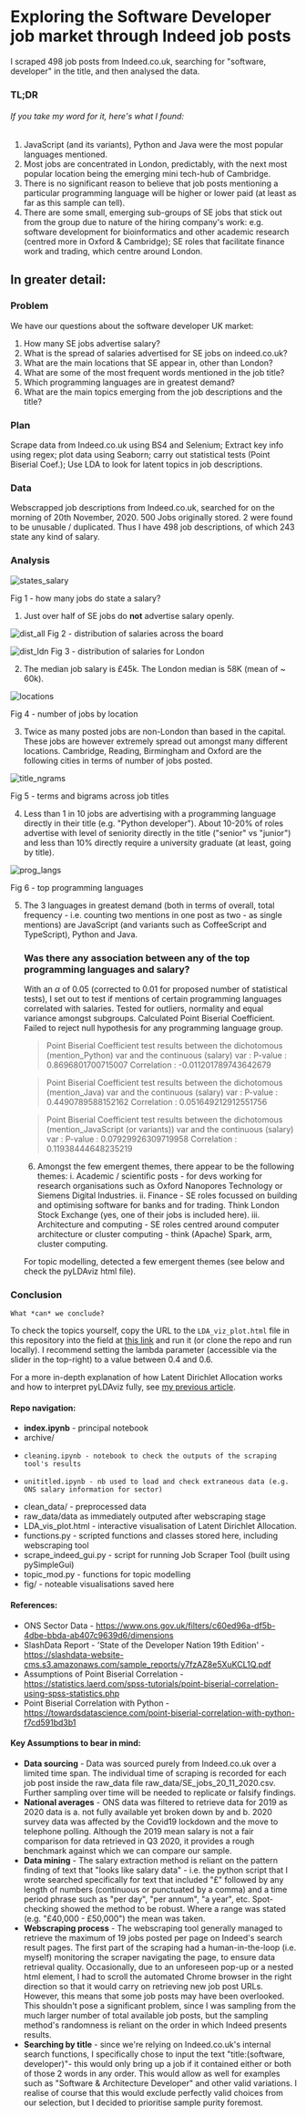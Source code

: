 # Exploring the Software Developer job market through Indeed job posts

I scraped 498 job posts from Indeed.co.uk, searching for "software, developer" in the title, and then analysed the data. 
### **TL;DR**
###### If you take my word for it, here's what I found: 
1. JavaScript (and its variants), Python and Java were the most popular languages mentioned.
2. Most jobs are concentrated in London, predictably, with the next most popular location being the emerging mini tech-hub of Cambridge. 
3. There is no significant reason to believe that job posts mentioning a particular programming language will be higher or lower paid (at least as far as this sample can tell).
4. There are some small, emerging sub-groups of SE jobs that stick out from the group due to nature of the hiring company's work: e.g. software development for bioinformatics and other academic research (centred more in Oxford & Cambridge); SE roles that facilitate finance work and trading, which centre around London.


## In greater detail: 

### **Problem** 
We have our questions about the software developer UK market:
1. How many SE jobs advertise salary?
2. What is the spread of salaries advertised for SE jobs on indeed.co.uk?
3. What are the main locations that SE appear in, other than London?
4. What are some of the most frequent words mentioned in the job title?
5. Which programming languages are in greatest demand?
6. What are the main topics emerging from the job descriptions and the title?
### **Plan** 
Scrape data from Indeed.co.uk using BS4 and Selenium; Extract key info using regex; plot data using Seaborn; carry out statistical tests (Point Biserial Coef.); Use LDA to look for latent topics in job descriptions.
### **Data** 
Webscrapped job descriptions from Indeed.co.uk, searched for on the morning of 20th November, 2020. 500 Jobs originally stored. 2 were found to be unusable / duplicated. Thus I have 498 job descriptions, of which 243 state any kind of salary.
### **Analysis** 

![states_salary](https://github.com/Ioana-P/Analysing_developer_jobs/blob/master/fig/percent_jobs_state_salary.jpg)

Fig 1 - how many jobs do state a salary?

1. Just over half of SE jobs do **not** advertise salary openly. 


![dist_all](https://github.com/Ioana-P/Analysing_developer_jobs/blob/master/fig/distribution_annual.jpg)
Fig 2 - distribution of salaries across the board


![dist_ldn](https://github.com/Ioana-P/Analysing_developer_jobs/blob/master/fig/distribution_annual_London.jpg)
Fig 3 - distribution of salaries for London

2. The median job salary is £45k. The London median is 58K (mean of ~ 60k).

![locations](https://github.com/Ioana-P/Analysing_developer_jobs/blob/master/fig/top_10_locs.jpg)

Fig 4 - number of jobs by location

3. Twice as many posted jobs are non-London than based in the capital. These jobs are however extremely spread out amongst many different locations. Cambridge, Reading, Birmingham and Oxford are the following cities in terms of number of jobs posted.
    
![title_ngrams](https://github.com/Ioana-P/Analysing_developer_jobs/blob/master/fig/title_uni_and_bigrams.jpg)

Fig 5 -  terms and bigrams across job titles

4. Less than 1 in 10 jobs are advertising with a programming language directly in their title (e.g. "Python developer"). About 10-20% of roles advertise with level of seniority directly in the title ("senior" vs "junior") and less than 10% directly require a university graduate (at least, going by title). 
    
![prog_langs](https://github.com/Ioana-P/Analysing_developer_jobs/blob/master/fig/programming_languages.jpg)

Fig 6 - top programming languages

5. The 3 languages in greatest demand (both in terms of overall, total frequency - i.e. counting two mentions in one post as two - as single mentions) are JavaScript (and variants such as CoffeeScript and TypeScript), Python and Java. 

    ### Was there any association between any of the top programming languages and salary?
    With an $\alpha$ of 0.05 (corrected to 0.01 for proposed number of statistical tests), I set out to test if mentions of certain programming languages correlated with salaries. Tested for outliers, normality and equal variance amongst subgroups. Calculated Point Biserial Coefficient. Failed to reject null hypothesis for any programming language group. 
    
    >Point Biserial Coefficient test results between the dichotomous (mention_Python) var and the continuous (salary) var :
    >P-value     :  0.8696801700715007
    >Correlation :  -0.011201789743642679

    >Point Biserial Coefficient test results between the dichotomous (mention_Java) var and the continuous (salary) var :
    >P-value     :  0.4490789588152162
    >Correlation :  0.051649212912551756

    >Point Biserial Coefficient test results between the dichotomous (mention_JavaScript (or variants)) var and the continuous (salary) var :
    >P-value     :  0.07929926309719958
    >Correlation :  0.11938444648235219

    6. Amongst the few emergent themes, there appear to be the following themes:
    i. Academic / scientific posts - for devs working for research organisations such as Oxford Nanopores Technology or Siemens Digital Industries. 
    ii. Finance - SE roles focussed on building and optimising software for banks and for trading. Think London Stock Exchange (yes, one of their jobs is included here).
    iii. Architecture and computing - SE roles centred around computer architecture or cluster computing - think (Apache) Spark, arm, cluster computing. 
  
  
    
    For topic modelling, detected a few emergent themes (see below and check the pyLDAviz html file).
### **Conclusion** 
    What *can* we conclude?
    



To check the topics yourself, copy the URL to the `LDA_viz_plot.html` file in this repository into the field at [this link](https://htmlpreview.github.io/#topic=0&lambda=0.51&term=) and run it (or clone the repo and run locally). I recommend setting the lambda parameter (accessible via the slider in the top-right) to a value between 0.4 and 0.6. 

For a more in-depth explanation of how Latent Dirichlet Allocation works and how to interpret pyLDAviz fully, see [my previous article](https://towardsdatascience.com/latent-dirichlet-allocation-intuition-math-implementation-and-visualisation-63ccb616e094).

#### Repo navigation:
- **index.ipynb** - principal notebook
- archive/
-     cleaning.ipynb - notebook to check the outputs of the scraping tool's results
-     unititled.ipynb - nb used to load and check extraneous data (e.g. ONS salary information for sector)
-  clean_data/ - preprocessed data
-  raw_data/data as immediately outputed after webscraping stage
-  LDA_vis_plot.html - interactive visualisation of Latent Dirichlet Allocation.
-  functions.py - scripted functions and classes stored here, including webscraping tool
-  scrape_indeed_gui.py - script for running Job Scraper Tool (built using pySimpleGui)
-  topic_mod.py - functions for topic modelling 
-  fig/ - noteable visualisations saved here
 

#### References:

* ONS Sector Data - https://www.ons.gov.uk/filters/c60ed96a-df5b-4dbe-bbda-ab407c9639d6/dimensions 
* SlashData Report - 'State of the Developer Nation 19th Edition' - https://slashdata-website-cms.s3.amazonaws.com/sample_reports/y7fzAZ8e5XuKCL1Q.pdf 
* Assumptions of Point Biserial Correlation - https://statistics.laerd.com/spss-tutorials/point-biserial-correlation-using-spss-statistics.php
* Point Biserial Correlation with Python - https://towardsdatascience.com/point-biserial-correlation-with-python-f7cd591bd3b1


#### Key Assumptions to bear in mind:
* **Data sourcing** - Data was sourced purely from Indeed.co.uk over a limited time span. The individual time of scraping is recorded for each job post inside the raw_data file raw_data/SE_jobs_20_11_2020.csv. Further sampling over time will be needed to replicate or falsify findings.
* **National averages** - ONS data was filtered to retrieve data for 2019 as 2020 data is a. not fully available yet broken down by and b. 2020 survey data was affected by the Covid19 lockdown and the move to telephone polling. Although the 2019 mean salary is not a fair comparison for data retrieved in Q3 2020, it provides a rough benchmark against which we can compare our sample. 
* **Data mining** - The salary extraction method is reliant on the pattern finding of text that "looks like salary data" - i.e. the python script that I wrote searched specifically for text that included "£" followed by any length of numbers (continuous or punctuated by a comma) and a time period phrase such as "per day", "per annum", "a year", etc. Spot-checking showed the method to be robust. Where a range was stated (e.g. "£40,000 - £50,000") the mean was taken. 
* **Webscraping process** - The webscraping tool generally managed to retrieve the maximum of 19 jobs posted per page on Indeed's search result pages. The first part of the scraping had a human-in-the-loop (i.e. myself) monitoring the scraper navigating the page, to ensure data retrieval quality. Occasionally, due to an unforeseen pop-up or a nested html element, I had to scroll the automated Chrome browser in the right direction so that it would carry on retrieving new job post URLs. However, this means that some job posts may have been overlooked. This shouldn't pose a significant problem, since I was sampling from the much larger number of total available job posts, but the sampling method's randomness is reliant on the order in which Indeed presents results. 
* **Searching by title** - since we're relying on Indeed.co.uk's internal search functions, I specifically chose to input the text "title:(software, developer)"- this would only bring up a job if it contained either or both of those 2 words in any order. This would allow as well for examples such as "Software & Architecture Developer" and other valid variations. I realise of course that this would exclude perfectly valid choices from our selection, but I decided to prioritise sample purity foremost.
